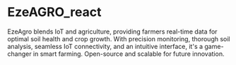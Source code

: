 # EzeAGRO_react
EzeAgro blends IoT and agriculture, providing farmers real-time data for optimal soil health and crop growth. With precision monitoring, thorough soil analysis, seamless IoT connectivity, and an intuitive interface, it's a game-changer in smart farming. Open-source and scalable for future innovation.
